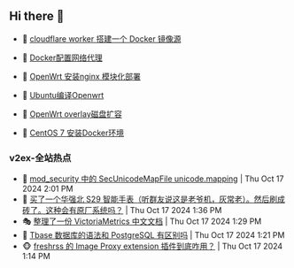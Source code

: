 ## Hi there 👋

<!--
**dkyg666/dkyg666** is a ✨ _special_ ✨ repository because its `README.md` (this file) appears on your GitHub profile.

Here are some ideas to get you started:

- 🔭 I’m currently working on ...
- 🌱 I’m currently learning ...
- 👯 I’m looking to collaborate on ...
- 🤔 I’m looking for help with ...
- 💬 Ask me about ...
- 📫 How to reach me: ...
- 😄 Pronouns: ...
- ⚡ Fun fact: ...
-->

<!-- BLOG-POST-LIST:START -->
- 🦩 [cloudflare worker 搭建一个 Docker 镜像源](http://blog.1996099.xyz/archives/cloudflare-worker-da-jian-yi-ge-docker-jing-xiang-zhan) 

- 🚦 [Docker配置网络代理](http://blog.1996099.xyz/archives/dockerpei-zhi-wang-luo-dai-li) 

- 🫶 [OpenWrt 安装nginx 模块化部署](http://blog.1996099.xyz/archives/openwrt-an-zhuang-nginx-mo-kuai-hua-bu-shu) 

- 🦄 [Ubuntu编译Openwrt](http://blog.1996099.xyz/archives/ubuntuzi-bian-yi-openwrt) 

- 🐻 [OpenWrt overlay磁盘扩容](http://blog.1996099.xyz/archives/openwrt-overlay) 

- 🤖 [CentOS 7 安装Docker环境](http://blog.1996099.xyz/archives/centos-docker) 
<!-- BLOG-POST-LIST:END -->

### v2ex-全站热点
<!-- v2ex:START -->
- 🥸 [mod_security 中的 SecUnicodeMapFile unicode.mapping](https://www.v2ex.com/t/1081323#reply0) | Thu Oct 17 2024 2:01 PM
- 🤗 [买了一个华强北 S29 智能手表（听群友说这是老爷机，灰常老）。然后刷成砖了。这种会有原厂系统吗？](https://www.v2ex.com/t/1081317#reply0) | Thu Oct 17 2024 1:36 PM
- 🎭 [整理了一份 VictoriaMetrics 中文文档](https://www.v2ex.com/t/1081313#reply1) | Thu Oct 17 2024 1:29 PM
- 🥷 [Tbase 数据库的语法和 PostgreSQL 有区别吗](https://www.v2ex.com/t/1081312#reply0) | Thu Oct 17 2024 1:21 PM
- 🐵 [freshrss 的 Image Proxy extension 插件到底咋用？](https://www.v2ex.com/t/1081311#reply2) | Thu Oct 17 2024 1:14 PM<!-- v2ex:END -->

